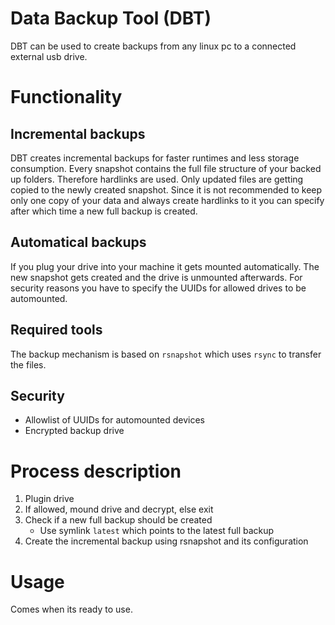# Data Backup Tool (DBT)

DBT can be used to create backups from any linux pc to a connected external usb drive.

# Functionality
## Incremental backups
DBT creates incremental backups for faster runtimes and less storage consumption.
Every snapshot contains the full file structure of your backed up folders.
Therefore hardlinks are used.
Only updated files are getting copied to the newly created snapshot.
Since it is not recommended to keep only one copy of your data and always create hardlinks to it you can specify after which time a new full backup is created.

## Automatical backups
If you plug your drive into your machine it gets mounted automatically.
The new snapshot gets created and the drive is unmounted afterwards.
For security reasons you have to specify the UUIDs for allowed drives to be automounted.

## Required tools
The backup mechanism is based on `rsnapshot` which uses `rsync` to transfer the files.

## Security
* Allowlist of UUIDs for automounted devices
* Encrypted backup drive

# Process description
1. Plugin drive
2. If allowed, mound drive and decrypt, else exit
3. Check if a new full backup should be created
    *  Use symlink `latest` which points to the latest full backup
4. Create the incremental backup using rsnapshot and its configuration

# Usage
Comes when its ready to use.

